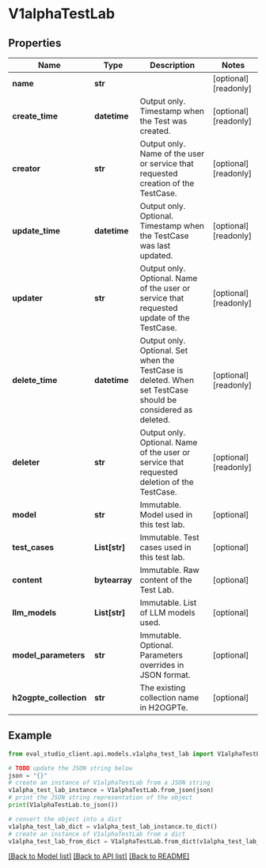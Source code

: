 # V1alphaTestLab


## Properties

Name | Type | Description | Notes
------------ | ------------- | ------------- | -------------
**name** | **str** |  | [optional] [readonly] 
**create_time** | **datetime** | Output only. Timestamp when the Test was created. | [optional] [readonly] 
**creator** | **str** | Output only. Name of the user or service that requested creation of the TestCase. | [optional] [readonly] 
**update_time** | **datetime** | Output only. Optional. Timestamp when the TestCase was last updated. | [optional] [readonly] 
**updater** | **str** | Output only. Optional. Name of the user or service that requested update of the TestCase. | [optional] [readonly] 
**delete_time** | **datetime** | Output only. Optional. Set when the TestCase is deleted. When set TestCase should be considered as deleted. | [optional] [readonly] 
**deleter** | **str** | Output only. Optional. Name of the user or service that requested deletion of the TestCase. | [optional] [readonly] 
**model** | **str** | Immutable. Model used in this test lab. | [optional] 
**test_cases** | **List[str]** | Immutable. Test cases used in this test lab. | [optional] 
**content** | **bytearray** | Immutable. Raw content of the Test Lab. | [optional] 
**llm_models** | **List[str]** | Immutable. List of LLM models used. | [optional] 
**model_parameters** | **str** | Immutable. Optional. Parameters overrides in JSON format. | [optional] 
**h2ogpte_collection** | **str** | The existing collection name in H2OGPTe. | [optional] 

## Example

```python
from eval_studio_client.api.models.v1alpha_test_lab import V1alphaTestLab

# TODO update the JSON string below
json = "{}"
# create an instance of V1alphaTestLab from a JSON string
v1alpha_test_lab_instance = V1alphaTestLab.from_json(json)
# print the JSON string representation of the object
print(V1alphaTestLab.to_json())

# convert the object into a dict
v1alpha_test_lab_dict = v1alpha_test_lab_instance.to_dict()
# create an instance of V1alphaTestLab from a dict
v1alpha_test_lab_from_dict = V1alphaTestLab.from_dict(v1alpha_test_lab_dict)
```
[[Back to Model list]](../README.md#documentation-for-models) [[Back to API list]](../README.md#documentation-for-api-endpoints) [[Back to README]](../README.md)


